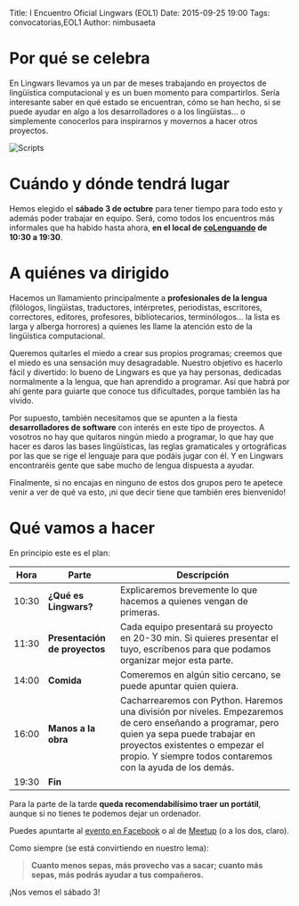 Title: I Encuentro Oficial Lingwars (EOL1)
Date: 2015-09-25 19:00
Tags: convocatorias,EOL1
Author: nimbusaeta

# Por qué se celebra

En Lingwars llevamos ya un par de meses trabajando en proyectos de lingüística computacional y es un buen momento para compartirlos. Sería interesante saber en qué estado se encuentran, cómo se han hecho, si se puede ayudar en algo a los desarrolladores o a los lingüistas... o simplemente conocerlos para inspirarnos y movernos a hacer otros proyectos.

![Scripts]({filename}/images/lw-029.jpg)

# Cuándo y dónde tendrá lugar

Hemos elegido el __sábado 3 de octubre__ para tener tiempo para todo esto y además poder trabajar en equipo. Será, como todos los encuentros más informales que ha habido hasta ahora, __en el local de [coLenguando](http://encomienda.colenguando.com) de 10:30 a 19:30__.

# A quiénes va dirigido

Hacemos un llamamiento principalmente a __profesionales de la lengua__ (filólogos, lingüistas, traductores, intérpretes, periodistas, escritores, correctores, editores, profesores, bibliotecarios, terminólogos... la lista es larga y alberga horrores) a quienes les llame la atención esto de la lingüística computacional.

Queremos quitarles el miedo a crear sus propios programas; creemos que el miedo es una sensación muy desagradable. Nuestro objetivo es hacerlo fácil y divertido: lo bueno de Lingwars es que ya hay personas, dedicadas normalmente a la lengua, que han aprendido a programar. Así que habrá por ahí gente para guiarte que conoce tus dificultades, porque también las ha vivido.

Por supuesto, también necesitamos que se apunten a la fiesta __desarrolladores de software__ con interés en este tipo de proyectos. A vosotros no hay que quitaros ningún miedo a programar, lo que hay que hacer es daros las bases lingüísticas, las reglas gramaticales y ortográficas por las que se rige el lenguaje para que podáis jugar con él. Y en Lingwars encontraréis gente que sabe mucho de lengua dispuesta a ayudar.

Finalmente, si no encajas en ninguno de estos dos grupos pero te apetece venir a ver de qué va esto, ¡ni que decir tiene que también eres bienvenido!

# Qué vamos a hacer

En principio este es el plan:

Hora | Parte | Descripción
----- | ----- | -----
10:30 | __¿Qué es Lingwars?__ | Explicaremos brevemente lo que hacemos a quienes vengan de primeras.
11:30 | __Presentación de proyectos__ | Cada equipo presentará su proyecto en 20-30 min. Si quieres presentar el tuyo, escríbenos para que podamos organizar mejor esta parte.
14:00 | __Comida__ | Comeremos en algún sitio cercano, se puede apuntar quien quiera.
16:00 | __Manos a la obra__ | Cacharrearemos con Python. Haremos una división por niveles. Empezaremos de cero enseñando a programar, pero quien ya sepa puede trabajar en proyectos existentes o empezar el propio. Y siempre todos contaremos con la ayuda de los demás.
19:30 | __Fin__ | 

Para la parte de la tarde __queda recomendabilísimo traer un portátil__, aunque si no tienes te podemos dejar un ordenador.

Puedes apuntarte al [evento en Facebook](https://www.facebook.com/events/100625420292912/) o al de [Meetup](http://www.meetup.com/es/Lenguando/events/225517649/) (o a los dos, claro).

Como siempre (se está convirtiendo en nuestro lema):

> __Cuanto menos sepas, más provecho vas a sacar; cuanto más sepas, más podrás ayudar a tus compañeros.__

¡Nos vemos el sábado 3!

